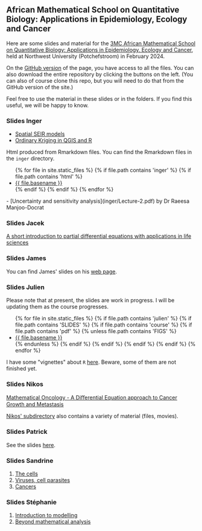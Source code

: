 ## African Mathematical School on Quantitative Biology: Applications in Epidemiology, Ecology and Cancer
 
Here are some slides and material for the [3MC African Mathematical School on Quantitative Biology: Applications in Epidemiology, Ecology and Cancer](https://natural-sciences.nwu.ac.za/paa/3MC-School-2024), held at Northwest University (Potchefstroom) in February 2024.

On the [GitHub version](https://github.com/julien-arino/3MC-2024-02-Potch/) of the page, you have access to all the files. You can also download the entire repository by clicking the buttons on the left. (You can also of course clone this repo, but you will need to do that from the GitHub version of the site.)

Feel free to use the material in these slides or in the folders. If you find this useful, we will be happy to know.

### Slides Inger

- [Spatial SEIR models](inger/SS.pdf)
- [Ordinary Kriging in QGIS and R](inger/RThiede_OrdinaryKriging.pdf)

Html produced from Rmarkdown files. You can find the Rmarkdown files in the `inger` directory.
<ul>
{% for file in site.static_files %}
  {% if file.path contains 'inger' %}
    {% if file.path contains 'html' %}
      <li><a href="https://julien-arino.github.io/3MC-2024-02-Potch/inger/{{ file.basename }}.html">{{ file.basename }}</a></li>
    {% endif %}
  {% endif %}
{% endfor %}
</ul>
- [Uncertainty and sensitivity analysis](inger/Lecture-2.pdf) by Dr Raeesa Manjoo-Docrat

### Slides Jacek

[A short introduction to partial differential
equations with applications in life sciences](assets/pdf/Jacek-Potch2024a.pdf)

### Slides James

You can find James' slides on his [web page](https://jameswatmough.github.io/teaching/).

### Slides Julien

Please note that at present, the slides are work in progress. I will be updating them as the course progresses.

<ul>
{% for file in site.static_files %}
  {% if file.path contains 'julien' %}
    {% if file.path contains 'SLIDES' %}
      {% if file.path contains 'course' %}
        {% if file.path contains 'pdf' %}
          {% unless file.path contains 'FIGS' %}
            <li><a href="https://julien-arino.github.io/3MC-2024-02-Potch/julien/SLIDES/{{ file.basename }}.pdf">{{ file.basename }}</a></li>
          {% endunless %}
        {% endif %}
      {% endif %}
    {% endif %}
  {% endif %}
{% endfor %}
</ul>

I have some "vignettes" about `R` [here](https://julien-arino.github.io/R-for-modellers/). Beware, some of them are not finished yet.

### Slides Nikos

[Mathematical Oncology - A Diﬀerential Equation approach to Cancer Growth and Metastasis](nikos/Slides_Mathematical_Oncology_Sfakianakis.pdf)

[Nikos' subdirectory](https://github.com/julien-arino/3MC-2024-02-Potch/tree/main/nikos) also contains a variety of material (files, movies). 

### Slides Patrick

See the slides [here](assets/pdf/3MC_school_2024_Patrick.pdf).

### Slides Sandrine

1. [The cells](https://drive.google.com/file/d/1MlZjOeHxFeUZ-Uq0OqtntGmBkNyAXnyn/view?usp=sharing)
2. [Viruses, cell parasites](assets/pdf/Sandrine-2-Virology.pdf)
3. [Cancers](assets/pdf/Sandrine-3-Cancers.pdf)


### Slides Stéphanie

1. [Introduction to modelling](assets/pdf/Portet_2024_1_2.pdf)
2. [Beyond mathematical analysis](assets/pdf/Portet_2024_3.pdf)

